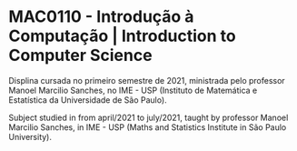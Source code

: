 # MAC0110 - Introdução à Computação | Introduction to Computer Science

 Displina cursada no primeiro semestre de 2021, ministrada pelo professor Manoel Marcilio Sanches, no IME - USP (Instituto de Matemática e Estatística da Universidade de São Paulo).
 
 Subject studied in from april/2021 to july/2021, taught by professor Manoel Marcilio Sanches, in IME - USP (Maths and Statistics Institute in São Paulo University).
